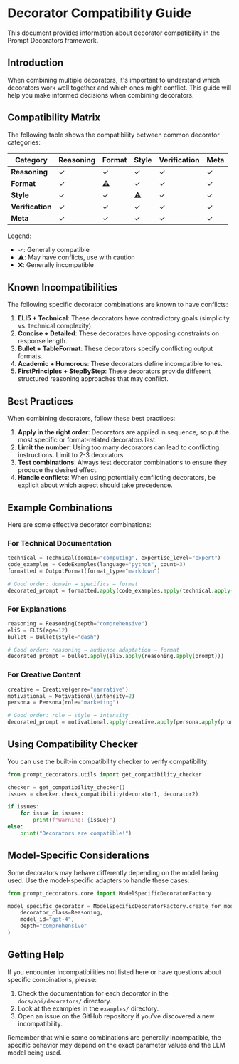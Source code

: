 # Decorator Compatibility Guide

This document provides information about decorator compatibility in the Prompt Decorators framework.

## Introduction

When combining multiple decorators, it's important to understand which decorators work well together and which ones might conflict. This guide will help you make informed decisions when combining decorators.

## Compatibility Matrix

The following table shows the compatibility between common decorator categories:

| Category        | Reasoning | Format | Style | Verification | Meta     |
|-----------------|-----------|--------|-------|--------------|----------|
| **Reasoning**   | ✓         | ✓      | ✓     | ✓            | ✓        |
| **Format**      | ✓         | ⚠️      | ✓     | ✓            | ✓        |
| **Style**       | ✓         | ✓      | ⚠️     | ✓            | ✓        |
| **Verification**| ✓         | ✓      | ✓     | ✓            | ✓        |
| **Meta**        | ✓         | ✓      | ✓     | ✓            | ✓        |

Legend:
- ✓: Generally compatible
- ⚠️: May have conflicts, use with caution
- ❌: Generally incompatible

## Known Incompatibilities

The following specific decorator combinations are known to have conflicts:

1. **ELI5 + Technical**: These decorators have contradictory goals (simplicity vs. technical complexity).
2. **Concise + Detailed**: These decorators have opposing constraints on response length.
3. **Bullet + TableFormat**: These decorators specify conflicting output formats.
4. **Academic + Humorous**: These decorators define incompatible tones.
5. **FirstPrinciples + StepByStep**: These decorators provide different structured reasoning approaches that may conflict.

## Best Practices

When combining decorators, follow these best practices:

1. **Apply in the right order**: Decorators are applied in sequence, so put the most specific or format-related decorators last.
2. **Limit the number**: Using too many decorators can lead to conflicting instructions. Limit to 2-3 decorators.
3. **Test combinations**: Always test decorator combinations to ensure they produce the desired effect.
4. **Handle conflicts**: When using potentially conflicting decorators, be explicit about which aspect should take precedence.

## Example Combinations

Here are some effective decorator combinations:

### For Technical Documentation
```python
technical = Technical(domain="computing", expertise_level="expert")
code_examples = CodeExamples(language="python", count=3)
formatted = OutputFormat(format_type="markdown")

# Good order: domain → specifics → format
decorated_prompt = formatted.apply(code_examples.apply(technical.apply(prompt)))
```

### For Explanations
```python
reasoning = Reasoning(depth="comprehensive")
eli5 = ELI5(age=12)
bullet = Bullet(style="dash")

# Good order: reasoning → audience adaptation → format
decorated_prompt = bullet.apply(eli5.apply(reasoning.apply(prompt)))
```

### For Creative Content
```python
creative = Creative(genre="narrative")
motivational = Motivational(intensity=2)
persona = Persona(role="marketing")

# Good order: role → style → intensity
decorated_prompt = motivational.apply(creative.apply(persona.apply(prompt)))
```

## Using Compatibility Checker

You can use the built-in compatibility checker to verify compatibility:

```python
from prompt_decorators.utils import get_compatibility_checker

checker = get_compatibility_checker()
issues = checker.check_compatibility(decorator1, decorator2)

if issues:
    for issue in issues:
        print(f"Warning: {issue}")
else:
    print("Decorators are compatible!")
```

## Model-Specific Considerations

Some decorators may behave differently depending on the model being used. Use the model-specific adapters to handle these cases:

```python
from prompt_decorators.core import ModelSpecificDecoratorFactory

model_specific_decorator = ModelSpecificDecoratorFactory.create_for_model(
    decorator_class=Reasoning,
    model_id="gpt-4",
    depth="comprehensive"
)
```

## Getting Help

If you encounter incompatibilities not listed here or have questions about specific combinations, please:

1. Check the documentation for each decorator in the `docs/api/decorators/` directory.
2. Look at the examples in the `examples/` directory.
3. Open an issue on the GitHub repository if you've discovered a new incompatibility.

Remember that while some combinations are generally incompatible, the specific behavior may depend on the exact parameter values and the LLM model being used.
